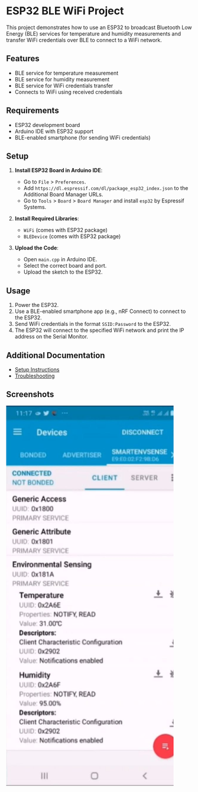 # ESP32 BLE WiFi Project

This project demonstrates how to use an ESP32 to broadcast Bluetooth Low Energy (BLE) services for temperature and humidity measurements and transfer WiFi credentials over BLE to connect to a WiFi network.

## Features

- BLE service for temperature measurement
- BLE service for humidity measurement
- BLE service for WiFi credentials transfer
- Connects to WiFi using received credentials

## Requirements

- ESP32 development board
- Arduino IDE with ESP32 support
- BLE-enabled smartphone (for sending WiFi credentials)

## Setup

1. **Install ESP32 Board in Arduino IDE**:
    - Go to `File` > `Preferences`.
    - Add `https://dl.espressif.com/dl/package_esp32_index.json` to the Additional Board Manager URLs.
    - Go to `Tools` > `Board` > `Board Manager` and install `esp32` by Espressif Systems.

2. **Install Required Libraries**:
    - `WiFi` (comes with ESP32 package)
    - `BLEDevice` (comes with ESP32 package)

3. **Upload the Code**:
    - Open `main.cpp` in Arduino IDE.
    - Select the correct board and port.
    - Upload the sketch to the ESP32.

## Usage

1. Power the ESP32.
2. Use a BLE-enabled smartphone app (e.g., nRF Connect) to connect to the ESP32.
3. Send WiFi credentials in the format `SSID:Password` to the ESP32.
4. The ESP32 will connect to the specified WiFi network and print the IP address on the Serial Monitor.

## Additional Documentation

- [Setup Instructions](docs/setup_instructions.md)
- [Troubleshooting](docs/troubleshooting.md)

## Screenshots

![screenshot](screenshot/photo_6111578337693515717_y.jpg)



